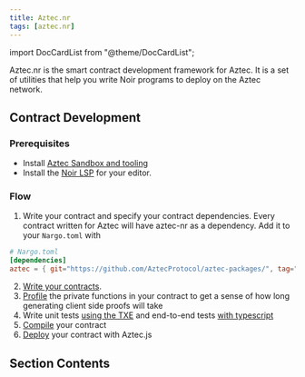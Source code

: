 ```yaml
---
title: Aztec.nr
tags: [aztec.nr]
---
```


import DocCardList from "@theme/DocCardList";

Aztec.nr is the smart contract development framework for Aztec. It is a set of utilities that
help you write Noir programs to deploy on the Aztec network.

## Contract Development

### Prerequisites

- Install [Aztec Sandbox and tooling](../../getting_started.md)
- Install the [Noir LSP](../local_env/installing_noir_lsp.md) for your editor.

### Flow

1. Write your contract and specify your contract dependencies. Every contract written for Aztec will have
   aztec-nr as a dependency. Add it to your `Nargo.toml` with

```toml
# Nargo.toml
[dependencies]
aztec = { git="https://github.com/AztecProtocol/aztec-packages/", tag="v1.1.2", directory="noir-projects/aztec-nr/aztec" }
```

2.  [Write your contracts](./writing_contracts/index.mdx).
3.  [Profile](./profiling_transactions.md) the private functions in your contract to get
    a sense of how long generating client side proofs will take
4.  Write unit tests [using the TXE](testing.md) and end-to-end
    tests [with typescript](../js_apps/test.md)
5.  [Compile](how_to_compile_contract.md) your contract
6.  [Deploy](../js_apps/deploy_contract.md) your contract with Aztec.js

## Section Contents

<DocCardList />
